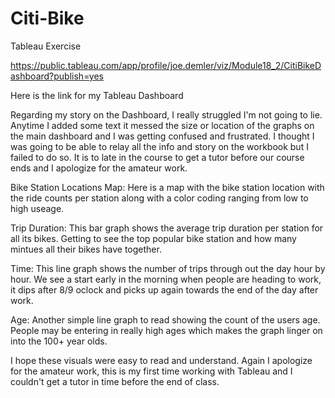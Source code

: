 # Citi-Bike
Tableau Exercise


https://public.tableau.com/app/profile/joe.demler/viz/Module18_2/CitiBikeDashboard?publish=yes

Here is the link for my Tableau Dashboard


Regarding my story on the Dashboard, I really struggled I'm not going to lie. Anytime I added some text  it messed the size or location of the graphs on the main dashboard and I was getting confused and frustrated. I thought I was going to be able to relay all the info and story on the workbook but I failed to do so. It is to late in the course to get a tutor before our course ends and I apologize for the amateur work.



Bike Station Locations Map: Here is a map with the bike station location with the ride counts per station along with a color coding ranging from low to high useage.

Trip Duration: This bar graph shows the average trip duration per station for all its bikes. Getting to see the top popular bike station and how many mintues all their bikes have together.

Time: This line graph shows the number of trips through out the day hour by hour. We see a start early in the morning when people are heading to work, it dips after 8/9 oclock and picks up again towards the end of the day after work.

Age: Another simple line graph to read showing the count of the users age. People may be entering in really high ages which makes the graph linger on into the 100+ year olds.


I hope these visuals were easy to read and understand. Again I apologize for the amateur work, this is my first time working with Tableau and I couldn't get a tutor in time before the end of class.
